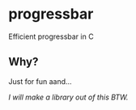 # progressbar
Efficient progressbar in C



## Why?

Just for fun aand...

_I will make a library out of this BTW._
